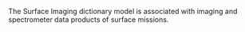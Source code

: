 The Surface Imaging dictionary model is associated with imaging and spectrometer data products of surface missions.
